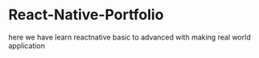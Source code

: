 # React-Native-Portfolio
here we have learn reactnative basic to advanced with making real world application
